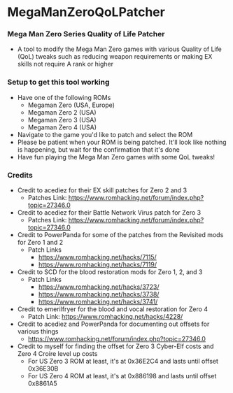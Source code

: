 # MegaManZeroQoLPatcher

### Mega Man Zero Series Quality of Life Patcher
* A tool to modify the Mega Man Zero games with various Quality of Life (QoL) tweaks such as reducing weapon requirements or making EX skills not require A rank or higher

### Setup to get this tool working
* Have one of the following ROMs
  * Megaman Zero (USA, Europe)
  * Megaman Zero 2 (USA)
  * Megaman Zero 3 (USA)
  * Megaman Zero 4 (USA)
* Navigate to the game you'd like to patch and select the ROM
* Please be patient when your ROM is being patched. It'll look like nothing is happening, but wait for the confirmation that it's done
* Have fun playing the Mega Man Zero games with some QoL tweaks!

### Credits
* Credit to acediez for their EX skill patches for Zero 2 and 3
  * Patches Link: https://www.romhacking.net/forum/index.php?topic=27346.0
* Credit to acediez for their Battle Network Virus patch for Zero 3
  * Patches Link: https://www.romhacking.net/forum/index.php?topic=27346.0
* Credit to PowerPanda for some of the patches from the Revisited mods for Zero 1 and 2
  * Patch Links
    * https://www.romhacking.net/hacks/7115/
    * https://www.romhacking.net/hacks/7119/
* Credit to SCD for the blood restoration mods for Zero 1, 2, and 3
  * Patch Links
    * https://www.romhacking.net/hacks/3723/
    * https://www.romhacking.net/hacks/3738/
    * https://www.romhacking.net/hacks/3741/
* Credit to emerilfryer for the blood and vocal restoration for Zero 4
  * Patch Link: https://www.romhacking.net/hacks/4228/
* Credit to acediez and PowerPanda for documenting out offsets for various things
  * https://www.romhacking.net/forum/index.php?topic=27346.0
* Credit to myself for finding the offset for Zero 3 Cyber-Elf costs and Zero 4 Croire level up costs
  * For US Zero 3 ROM at least, it's at 0x36E2C4 and lasts until offset 0x36E30B
  * For US Zero 4 ROM at least, it's at 0x886198 and lasts until offset 0x8861A5